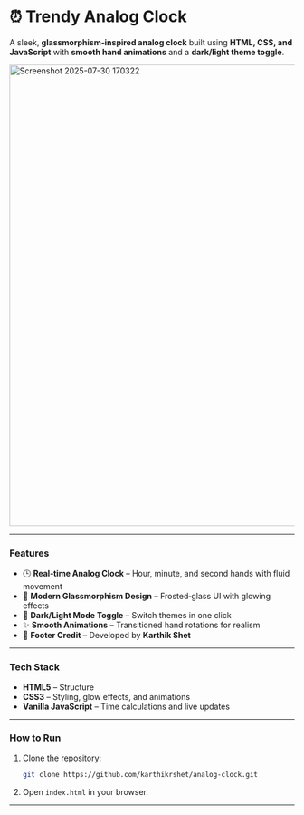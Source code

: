 # ⏰ Trendy Analog Clock

A sleek, **glassmorphism‑inspired analog clock** built using **HTML, CSS, and JavaScript** with **smooth hand animations** and a **dark/light theme toggle**.

<img width="1259" height="814" alt="Screenshot 2025-07-30 170322" src="https://github.com/user-attachments/assets/de833255-4f3d-4a05-bf6d-0372fea47ff5" />

---

### **Features**

* 🕒 **Real‑time Analog Clock** – Hour, minute, and second hands with fluid movement
* 🎨 **Modern Glassmorphism Design** – Frosted‑glass UI with glowing effects
* 🌙 **Dark/Light Mode Toggle** – Switch themes in one click
* ✨ **Smooth Animations** – Transitioned hand rotations for realism
* 👤 **Footer Credit** – Developed by **Karthik Shet**

---

### **Tech Stack**

* **HTML5** – Structure
* **CSS3** – Styling, glow effects, and animations
* **Vanilla JavaScript** – Time calculations and live updates

---

### **How to Run**

1. Clone the repository:

   ```bash
   git clone https://github.com/karthikrshet/analog-clock.git
   ```
2. Open `index.html` in your browser.

---
